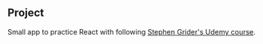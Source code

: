 ## Project

Small app to practice React with following [Stephen Grider's Udemy course](https://www.udemy.com/course/react-redux/).